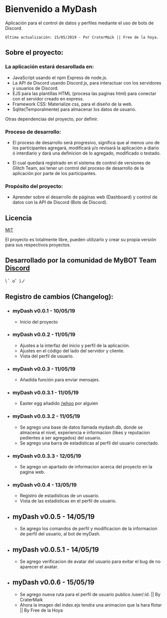 Bienvenido a MyDash
=================

Aplicación para el control de datos y perfiles mediante el uso de bots de Discord.

~~~
Última actualización: 15/05/2019 - Por CraterMaik || Free de la hoya.
~~~

Sobre el proyecto:
------------
### La aplicación estará desarollada en:
+ JavaScript usando el npm Express de node.js.
+ La API de Discord usando Discord.js, para interactuar con los servidores y usuarios de Discord.
+ EJS para las plantillas HTML (procesa las paginas html) para conectar con el servidor creado en express.
+ Framework CSS: Materialize css, para el diseño de la web.
+ Sqlite(Temporalmente) para almacenar los datos de usuario.

Otras dependencias del proyecto, por definir.

### Proceso de desarrollo:
- El proceso de desarrollo será progresivo, significa que al menos
uno de los participantes agregará, modificará y/o revisará la aplicación a diario ó interdiario
y dará una definicion de lo agregado, modificado o testado.

- El cual quedará registrado en el sistema de control de versiones de Glitch Team, así tener un control del proceso
de desarrollo de la aplicación por parte de los participantes.

### Propósito del proyecto:
- Aprender sobre el desarrollo de páginas web (Dashboard) y control de datos con la API de Discord (Bots de Discord).


Licencia
----
[MIT](https://es.wikipedia.org/wiki/Licencia_MIT)

El proyecto es totalmente libre, pueden utilizarlo y crear su propia versión
para sus respectivos proyectos.

Desarrollado por la comunidad de MyBOT Team [Discord](https://discord.gg/g6ssSmK)
-------------------

\ ゜o゜)ノ



## Registro de cambios (Changelog):

- ### myDash v0.0.1 - 10/05/19

  - Inicio del proyecto 
  
- ### myDash v0.0.2 - 11/05/19
  
  - Ajustes a la interfaz del inicio  y perfil de la aplicación.
  - Ajustes en el código del lado del servidor y cliente.
  - Vista del perfil de usuario.
  
- ### myDash v0.0.3 - 11/05/19
  
  - Añadida función para enviar mensajes.

- ### myDash v0.0.3.1 - 11/05/19
  
  - Easter egg añadido [/whoo](mydash.glitch.me/whoo) por alguien
  
- ### myDash v0.0.3.2 - 11/05/19

  - Se agrego una base de datos llamada mydash.db, donde se almacena el nivel, experiencia e informacion (likes y reputacion pedientes a ser agregados) del usuario.
  - Se agrego una barra de estadisticas al perfil del usuario conectado.
 
- ### myDash v0.0.3.3 - 12/05/19

  - Se agrego un apartado de informacion acerca del proyecto en la pagina web.

- ### myDash v0.0.4 - 13/05/19

  - Registro de estadísticas de un usuario.
  - Vista de las estadísticas en el perfil de usuario.
  
- ## myDash v0.0.5 - 14/05/19

  - Se agrego los comandos de perfil y modificacion de la informacion de perfil del usuario, 
  al bot de myDash.
  
- ## myDash v0.0.5.1 - 14/05/19

  - Se agrego verificacion de avatar del usuario para evitar el bug de no aparecer el avatar.
  
- ## myDash v0.0.6 - 15/05/19

  - Se agrego nueva ruta para el perfil de usuario publico /user/:id. || By CraterMaik
  - Ahora la imagen del index.ejs tendra una animacion que la hara flotar || By Free de la Hoya
